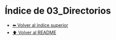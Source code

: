 # Índice de 03_Directorios


- [⬅️ Volver al índice superior](../Index.md)
- [⬆️ Volver al README](/README.md)
